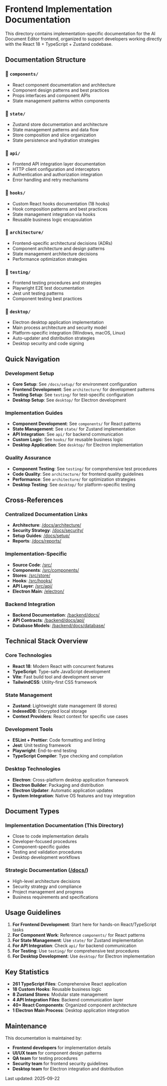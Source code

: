 # Frontend Implementation Documentation

This directory contains implementation-specific documentation for the AI Document Editor frontend, organized to support developers working directly with the React 18 + TypeScript + Zustand codebase.

## Documentation Structure

### 📁 `components/`
- React component documentation and architecture
- Component design patterns and best practices
- Props interfaces and component APIs
- State management patterns within components

### 📁 `state/`
- Zustand store documentation and architecture
- State management patterns and data flow
- Store composition and slice organization
- State persistence and hydration strategies

### 📁 `api/`
- Frontend API integration layer documentation
- HTTP client configuration and interceptors
- Authentication and authorization integration
- Error handling and retry mechanisms

### 📁 `hooks/`
- Custom React hooks documentation (18 hooks)
- Hook composition patterns and best practices
- State management integration via hooks
- Reusable business logic encapsulation

### 📁 `architecture/`
- Frontend-specific architectural decisions (ADRs)
- Component architecture and design patterns
- State management architecture decisions
- Performance optimization strategies

### 📁 `testing/`
- Frontend testing procedures and strategies
- Playwright E2E test documentation
- Jest unit testing patterns
- Component testing best practices

### 📁 `desktop/`
- Electron desktop application implementation
- Main process architecture and security model
- Platform-specific integration (Windows, macOS, Linux)
- Auto-updater and distribution strategies
- Desktop security and code signing

## Quick Navigation

### Development Setup
- **Core Setup**: See `/docs/setup/` for environment configuration
- **Frontend Development**: See `architecture/` for development patterns
- **Testing Setup**: See `testing/` for test-specific configuration
- **Desktop Setup**: See `desktop/` for Electron development

### Implementation Guides
- **Component Development**: See `components/` for React patterns
- **State Management**: See `state/` for Zustand implementation
- **API Integration**: See `api/` for backend communication
- **Custom Logic**: See `hooks/` for reusable business logic
- **Desktop Application**: See `desktop/` for Electron implementation

### Quality Assurance
- **Component Testing**: See `testing/` for comprehensive test procedures
- **Code Quality**: See `architecture/` for frontend quality guidelines
- **Performance**: See `architecture/` for optimization strategies
- **Desktop Testing**: See `desktop/` for platform-specific testing

## Cross-References

### Centralized Documentation Links
- **Architecture**: [/docs/architecture/](../../docs/architecture/)
- **Security Strategy**: [/docs/security/](../../docs/security/)
- **Setup Guides**: [/docs/setup/](../../docs/setup/)
- **Reports**: [/docs/reports/](../../docs/reports/)

### Implementation-Specific
- **Source Code**: [/src/](../../src/)
- **Components**: [/src/components/](../../src/components/)
- **Stores**: [/src/store/](../../src/store/)
- **Hooks**: [/src/hooks/](../../src/hooks/)
- **API Layer**: [/src/api/](../../src/api/)
- **Electron Main**: [/electron/](../../electron/)

### Backend Integration
- **Backend Documentation**: [/backend/docs/](../../backend/docs/)
- **API Contracts**: [/backend/docs/api/](../../backend/docs/api/)
- **Database Models**: [/backend/docs/database/](../../backend/docs/database/)

## Technical Stack Overview

### Core Technologies
- **React 18**: Modern React with concurrent features
- **TypeScript**: Type-safe JavaScript development
- **Vite**: Fast build tool and development server
- **TailwindCSS**: Utility-first CSS framework

### State Management
- **Zustand**: Lightweight state management (8 stores)
- **IndexedDB**: Encrypted local storage
- **Context Providers**: React context for specific use cases

### Development Tools
- **ESLint + Prettier**: Code formatting and linting
- **Jest**: Unit testing framework
- **Playwright**: End-to-end testing
- **TypeScript Compiler**: Type checking and compilation

### Desktop Technologies
- **Electron**: Cross-platform desktop application framework
- **Electron Builder**: Packaging and distribution
- **Electron Updater**: Automatic application updates
- **System Integration**: Native OS features and tray integration

## Document Types

### Implementation Documentation (This Directory)
- Close to code implementation details
- Developer-focused procedures
- Component-specific guides
- Testing and validation procedures
- Desktop development workflows

### Strategic Documentation ([/docs/](../../docs/))
- High-level architecture decisions
- Security strategy and compliance
- Project management and progress
- Business requirements and specifications

## Usage Guidelines

1. **For Frontend Development**: Start here for hands-on React/TypeScript tasks
2. **For Component Work**: Reference `components/` for React patterns
3. **For State Management**: Use `state/` for Zustand implementation
4. **For API Integration**: Check `api/` for backend communication
5. **For Testing**: Use `testing/` for comprehensive test procedures
6. **For Desktop Development**: Use `desktop/` for Electron implementation

## Key Statistics

- **261 TypeScript Files**: Comprehensive React application
- **18 Custom Hooks**: Reusable business logic
- **8 Zustand Stores**: Modular state management
- **4 API Integration Files**: Backend communication layer
- **40+ React Components**: Organized component architecture
- **1 Electron Main Process**: Desktop application integration

## Maintenance

This documentation is maintained by:
- **Frontend developers** for implementation details
- **UI/UX team** for component design patterns
- **QA team** for testing procedures
- **Security team** for frontend security guidelines
- **Desktop team** for Electron integration and distribution

Last updated: 2025-09-22